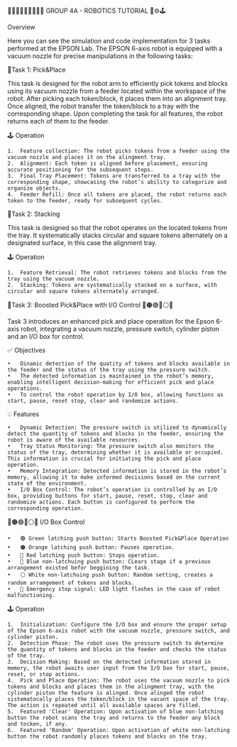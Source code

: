 👩🏻🧑🏻🧔🏻‍♂️🧑🏻 GROUP 4A - ROBOTICS TUTORIAL 🤖⚙️🕹️

Overview

Here you can see the simulation and code implementation for 3 tasks performed at the EPSON Lab. The EPSON 6-axis robot is equipped with a vacuum nozzle for precise manipulations in the following tasks: 

🤖Task 1: Pick&Place

This task is designed for the robot arm to efficiently pick tokens and blocks using its vacuum nozzle from a feeder located within the workspace of the robot. After picking each token/block, it places them into an alignment tray. Once aligned, the robot transfer the token/block to a tray with the corresponding shape. Upon completing the task for all features, the robot returns each of them to the feeder. 

  🕹️ Operation

	1.	Feature collection: The robot picks tokens from a feeder using the vacuum nozzle and places it on the alingment tray.
	2.	Alignment: Each token is aligned before placement, ensuring accurate positioning for the subsequent steps.
	3.	Final Tray Placement: Tokens are transferred to a tray with the corresponding shape, showcasing the robot’s ability to categorize and organize objects.
	4.	Feeder Refill: Once all tokens are placed, the robot returns each token to the feeder, ready for subsequent cycles.



🤖Task 2: Stacking

This task is designed so that the robot operates on the located tokens from the tray. It systematically stacks circular and square tokens alternately on a designated surface, in this case the alignment tray.

  🕹️ Operation

	1.	Feature Retrieval: The robot retrieves tokens and blocks from the tray using the vacuum nozzle.
	2.	Stacking: Tokens are systematically stacked on a surface, with circular and square tokens alternately arranged.



🤖Task 3: Boosted Pick&Place with I/O Control 🔴🟠🟢🔵⚪️🔴

Task 3 introduces an enhanced pick and place operation for the Epson 6-axis robot, integrating a vacuum nozzle, pressure switch, cylinder piston and an I/O box for control. 

✅ Objectives 

	•	Dinamic detection of the quatity of tokens and blocks available in the feeder and the status of the tray using the pressure switch.
	•	The detected information is maintained in the robot’s memory, enabling intelligent decision-making for efficient pick and place operations. 
	•	To control the robot operation by I/O box, allowing functions as start, pause, reset stop, clear and randomize actions.

💡  Features

	•	Dynamic Detection: The pressure switch is utilized to dynamically detect the quantity of tokens and blocks in the feeder, ensuring the robot is aware of the available resources.
	•	Tray Status Monitoring: The pressure switch also monitors the status of the tray, determining whether it is available or occupied. This information is crucial for initiating the pick and place operation.
	•	Memory Integration: Detected information is stored in the robot’s memory, allowing it to make informed decisions based on the current state of the environment.
 	•	I/O Box Control: The robot’s operation is controlled by an I/O box, providing buttons for start, pause, reset, stop, clear and randomize actions. Each button is configured to perform the corresponding operation.

🔴🟠🟢🔵⚪️🔴  I/O Box Control

	•	🟢 Green latching push button: Starts Boosted Pick&Place Operation
	•	🟠 Orange latching push button: Pauses operation. 
	•	🔴 Red latching push button: Stops operation. 
 	•	🔵 Blue non-latchuing push button: CLears stage if a previous arrangement existed befor beggining the task. 
 	•	⚪️ White non-latchuing push button: Random setting, creates a random arramgement of tokens and blocks.
  	•	🔴 Emergency stop signal: LED light flashes in the case of robot malfunctioning.

 🕹️ Operation

	1.	Initialization: Configure the I/O box and ensure the proper setup of the Epson 6-axis robot with the vacuum nozzle, pressure switch, and cylinder piston.
	2.	Detection Phase: The robot uses the pressure switch to determine the quantity of tokens and blocks in the feeder and checks the status of the tray.
	3.	Decision Making: Based on the detected information stored in memory, the robot awaits user input from the I/O box for start, pause, reset, or stop actions.
	4.	Pick and Place Operation: The robot uses the vacuum nozzle to pick tokens and blocks and places them in the alingment tray, with the cylinder piston the feature is alinged. Once alinged the robot sistematocally places the token/block in the vacant space of the tray. The action is repeated until all available spaces are filled.
  	5.	Featured 'Clear' Operation: Upon activation of blue non-latching button the robot scans the tray and returns to the feeder any block and tocken, if any. 
   	6.	Featured 'Random' Operation: Upon activation of white non-latching button the robot randomly places tokens and blocks on the tray. 
